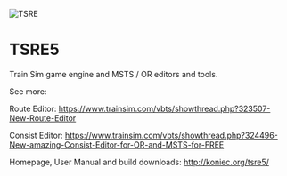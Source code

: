 ![TSRE](http://koniec.org/tsre5/1.png)

# TSRE5
Train Sim game engine and MSTS / OR editors and tools. 

See more:

Route Editor: 
https://www.trainsim.com/vbts/showthread.php?323507-New-Route-Editor

Consist Editor: 
https://www.trainsim.com/vbts/showthread.php?324496-New-amazing-Consist-Editor-for-OR-and-MSTS-for-FREE

Homepage, User Manual and build downloads:
http://koniec.org/tsre5/

